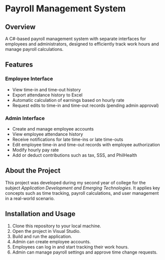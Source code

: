 # Payroll Management System

## Overview
A C#-based payroll management system with separate interfaces for employees and administrators, designed to efficiently track work hours and manage payroll calculations.

## Features

### Employee Interface
- View time-in and time-out history
- Export attendance history to Excel
- Automatic calculation of earnings based on hourly rate
- Request edits to time-in and time-out records (pending admin approval)

### Admin Interface
- Create and manage employee accounts
- View employee attendance history
- Receive notifications for late time-ins or late time-outs
- Edit employee time-in and time-out records with employee authorization
- Modify hourly pay rate
- Add or deduct contributions such as tax, SSS, and PhilHealth

## About the Project  
This project was developed during my second year of college for the subject *Application Development and Emerging Technologies*. It applies key concepts such as time tracking, payroll calculations, and user management in a real-world scenario.

## Installation and Usage
1. Clone this repository to your local machine.
2. Open the project in Visual Studio.
3. Build and run the application.
4. Admin can create employee accounts.
5. Employees can log in and start tracking their work hours.
6. Admin can manage payroll settings and approve time change requests.

